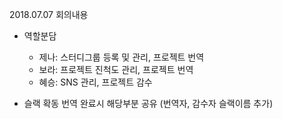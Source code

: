 2018.07.07 회의내용

- 역할분담
  - 제나: 스터디그룹 등록 및 관리, 프로젝트 번역
  - 보라: 프로젝트 진척도 관리, 프로젝트 번역
  - 혜승: SNS 관리, 프로젝트 감수

- 슬랙 확동
번역 완료시 해당부분 공유 (번역자, 감수자 슬랙이름 추가)
